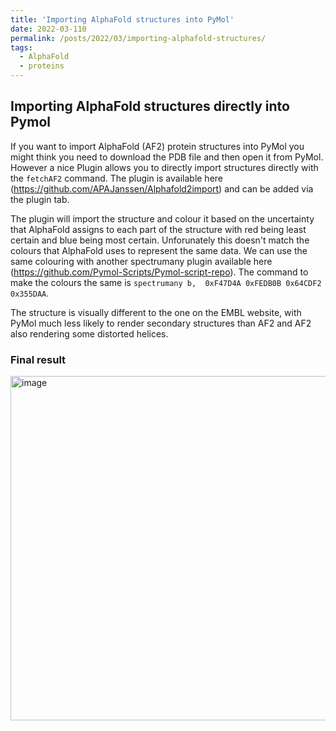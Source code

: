 ```yaml
---
title: 'Importing AlphaFold structures into PyMol'
date: 2022-03-110
permalink: /posts/2022/03/importing-alphafold-structures/
tags:
  - AlphaFold
  - proteins
---
```


Importing AlphaFold structures directly into Pymol
------

If you want to import AlphaFold (AF2) protein structures into PyMol you might think you need to download the PDB file and then open it from PyMol. However a nice Plugin allows you to directly import structures directly with the `fetchAF2` command. The plugin is available here (https://github.com/APAJanssen/Alphafold2import) and can be added via the plugin tab.

The plugin will import the structure and colour it based on the uncertainty that AlphaFold assigns to each part of the structure with red being least certain and blue being most certain. Unforunately this doesn't match the colours that AlphaFold uses to represent the same data. We can use the same colouring with another spectrumany plugin available here (https://github.com/Pymol-Scripts/Pymol-script-repo). The command to make the colours the same is `spectrumany b,  0xF47D4A 0xFEDB0B 0x64CDF2 0x355DAA`.

The structure is visually different to the one on the EMBL website, with PyMol much less likely to render secondary structures than AF2 and AF2 also rendering some distorted helices.

### Final result

<img width="551" alt="image" src="https://user-images.githubusercontent.com/45679976/157673401-f5eaff85-716d-4606-ac6d-c4229844ebd5.png">

